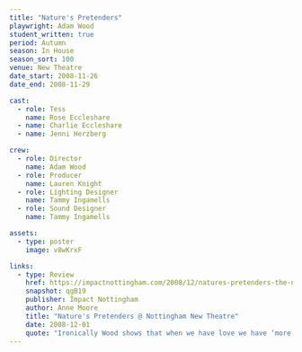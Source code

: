```yaml
---
title: "Nature's Pretenders"
playwright: Adam Wood
student_written: true
period: Autumn
season: In House
season_sort: 100
venue: New Theatre
date_start: 2008-11-26
date_end: 2008-11-29

cast:
  - role: Tess
    name: Rose Eccleshare
  - name: Charlie Eccleshare
  - name: Jenni Herzberg

crew:
  - role: Director
    name: Adam Wood
  - role: Producer
    name: Lauren Knight
  - role: Lighting Designer
    name: Tammy Ingamells
  - role: Sound Designer 
    name: Tammy Ingamells

assets:
  - type: poster
    image: v8wKrxF

links:
  - type: Review
    href: https://impactnottingham.com/2008/12/natures-pretenders-the-new-theatre/
    snapshot: qgB19
    publisher: Impact Nottingham
    author: Anne Moore
    title: "Nature's Pretenders @ Nottingham New Theatre"
    date: 2008-12-01
    quote: "Ironically Wood shows that when we have love we have ‘more than life’. On her death David discovers life is about Emily, and what he has is the choice to live in reality without her, or in a coma dreaming with her."
---
```

